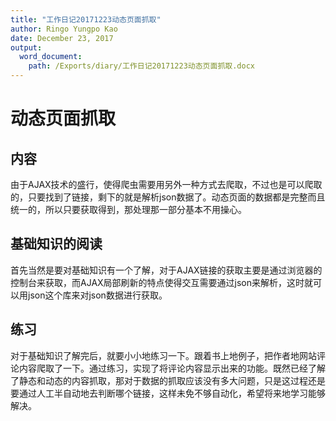 ```yaml
---
title: "工作日记20171223动态页面抓取"
author: Ringo Yungpo Kao
date: December 23, 2017
output:
  word_document:
    path: /Exports/diary/工作日记20171223动态页面抓取.docx
---
```

# 动态页面抓取

## 内容
由于AJAX技术的盛行，使得爬虫需要用另外一种方式去爬取，不过也是可以爬取的，只要找到了链接，剩下的就是解析json数据了。动态页面的数据都是完整而且统一的，所以只要获取得到，那处理那一部分基本不用操心。

## 基础知识的阅读
首先当然是要对基础知识有一个了解，对于AJAX链接的获取主要是通过浏览器的控制台来获取，而AJAX局部刷新的特点使得交互需要通过json来解析，这时就可以用json这个库来对json数据进行获取。

## 练习
对于基础知识了解完后，就要小小地练习一下。跟着书上地例子，把作者地网站评论内容爬取了一下。通过练习，实现了将评论内容显示出来的功能。既然已经了解了静态和动态的内容抓取，那对于数据的抓取应该没有多大问题，只是这过程还是要通过人工半自动地去判断哪个链接，这样未免不够自动化，希望将来地学习能够解决。